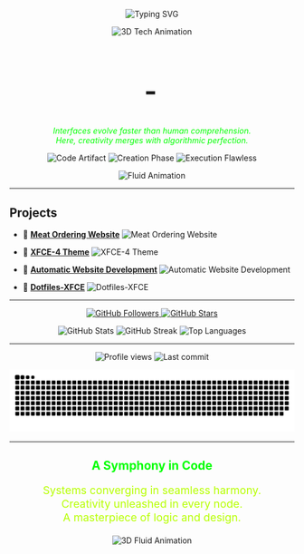 <p align="center">
  <img src="https://readme-typing-svg.herokuapp.com?font=Fira+Code&weight=600&size=30&duration=4000&pause=1000&color=0DFF00&background=000000&width=900&height=60&lines=SYSTEM+BOOT+SEQUENCE+INITIALIZED;ANALYSIS...;ARTIFICIAL+INTELLIGENCE+ACTIVE;ENCRYPTED+PROTOCOL+ENGAGED" alt="Typing SVG">
</p>

<p align="center">
  <!-- Add your 3D Tech Animation GIF here -->
  <img src="https://i.gifer.com/LCPT.gif" alt="3D Tech Animation" width="600px">
</p>

<h1 align="center" style="font-size: 3rem; letter-spacing: 0.1em;">  - </h1>

<p align="center" style="font-style: italic; color: #00FF00;">
  <em>Interfaces evolve faster than human comprehension.<br> Here, creativity merges with algorithmic perfection.</em>
</p>

<p align="center">
  <img src="https://img.shields.io/badge/ARTIFACT-01FF70?style=for-the-badge&logo=github" alt="Code Artifact">
  <img src="https://img.shields.io/badge/CREATION-PHASE-01FF70?style=for-the-badge&logo=github" alt="Creation Phase">
  <img src="https://img.shields.io/badge/EXECUTION-FLAWLESS-01FF70?style=for-the-badge&logo=github" alt="Execution Flawless">
</p>

<p align="center">
  <!-- Add your Fluid Animation GIF here -->
  <img src="https://media.giphy.com/media/fx4zxFLVDAluXnk4qH/giphy.gif?cid=790b761155rx3hadqi7ckr6dk9kr4eflghcwoxw202h8xthx&ep=v1_gifs_search&rid=giphy.gif&ct=g" alt="Fluid Animation" width="500px">
</p>

---

## Projects

- 🥩 **[Meat Ordering Website](https://github.com/Hiroshi0Nohara/Hiroshi0Nohara.github.io)**
  <img src="https://raw.githubusercontent.com/Hiroshi0Nohara/Hiroshi0Nohara.github.io/main/screenshot.png" width="300px" alt="Meat Ordering Website">

- 🎨 **[XFCE-4 Theme](https://github.com/Hiroshi0Nohara/xfce-4-theme)**
  <img src="https://raw.githubusercontent.com/Hiroshi0Nohara/xfce-4-theme/main/screenshot.png" width="300px" alt="XFCE-4 Theme">

- 🤖 **[Automatic Website Development](https://github.com/Hiroshi0Nohara/automatic-website-development)**
  <img src="https://raw.githubusercontent.com/Hiroshi0Nohara/automatic-website-development/main/screenshot.png" width="300px" alt="Automatic Website Development">

- 📂 **[Dotfiles-XFCE](https://github.com/Hiroshi0Nohara/Dotfiles-XFCE)**
  <img src="https://raw.githubusercontent.com/Hiroshi0Nohara/Dotfiles-XFCE/main/screenshot.png" width="300px" alt="Dotfiles-XFCE">

---

<p align="center">
  <a href="https://github.com/Hiroshi0Nohara?tab=followers">
    <img src="https://img.shields.io/github/followers/Hiroshi0Nohara?label=Followers&style=social" alt="GitHub Followers">
  </a>
  <a href="https://github.com/Hiroshi0Nohara?tab=repositories">
    <img src="https://img.shields.io/github/stars/Hiroshi0Nohara?label=Stars&style=social" alt="GitHub Stars">
  </a>
</p>

<p align="center">
  <img src="https://github-readme-stats.vercel.app/api?username=Hiroshi0Nohara&show_icons=true&theme=radical&count_private=true" alt="GitHub Stats">
  <img src="https://github-readme-streak-stats.herokuapp.com/?user=Hiroshi0Nohara&theme=radical" alt="GitHub Streak">
  <img src="https://github-readme-stats.vercel.app/api/top-langs/?username=Hiroshi0Nohara&layout=compact&theme=radical" alt="Top Languages">
</p>

---

<p align="center">
  <img src="https://komarev.com/ghpvc/?username=Hiroshi0Nohara&color=green&style=plastic" alt="Profile views">
  <img src="https://img.shields.io/github/last-commit/Hiroshi0Nohara/xfce-4-theme?style=plastic" alt="Last commit">
</p>

<p align="center">
  <img src="https://raw.githubusercontent.com/Platane/snk/output/github-contribution-grid-snake.svg" alt="Contribution Snake">
</p>

---

<h2 align="center" style="color:#00FF00;">A Symphony in Code</h2>
<p align="center" style="color:#B6FF00; font-size:1.2rem;">
  Systems converging in seamless harmony.<br>Creativity unleashed in every node.<br>A masterpiece of logic and design.
</p>
<p align="center">
  <!-- Add your 3D Fluid Animation GIF here -->
  <img src="https://i.pinimg.com/originals/47/21/4e/47214e868ff46604223412ca997a173d.gif" alt="3D Fluid Animation" width="500px">
</p>

